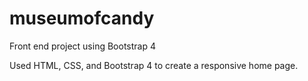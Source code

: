 # museumofcandy
Front end project using Bootstrap 4

Used HTML, CSS, and Bootstrap 4 to create a responsive home page. 
